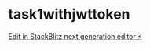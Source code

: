 # task1withjwttoken

[Edit in StackBlitz next generation editor ⚡️](https://stackblitz.com/~/github.com/phanindrakondepu/task1withjwttoken)
